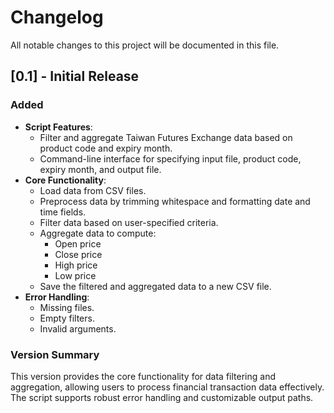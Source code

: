 # Changelog

All notable changes to this project will be documented in this file.

## [0.1] - Initial Release

### Added
- **Script Features**:
  - Filter and aggregate Taiwan Futures Exchange data based on product code and expiry month.
  - Command-line interface for specifying input file, product code, expiry month, and output file.
- **Core Functionality**:
  - Load data from CSV files.
  - Preprocess data by trimming whitespace and formatting date and time fields.
  - Filter data based on user-specified criteria.
  - Aggregate data to compute:
    - Open price
    - Close price
    - High price
    - Low price
  - Save the filtered and aggregated data to a new CSV file.
- **Error Handling**:
  - Missing files.
  - Empty filters.
  - Invalid arguments.

### Version Summary
This version provides the core functionality for data filtering and aggregation, allowing users to process financial transaction data effectively. The script supports robust error handling and customizable output paths.

